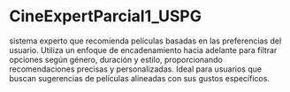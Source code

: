 # CineExpertParcial1_USPG
sistema experto que recomienda películas basadas en las preferencias del usuario. Utiliza un enfoque de encadenamiento hacia adelante para filtrar opciones según género, duración y estilo, proporcionando recomendaciones precisas y personalizadas. Ideal para usuarios que buscan sugerencias de películas alineadas con sus gustos específicos.
